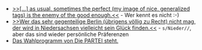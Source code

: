 * [>>[...] as usual, sometimes the perfect (my image of nice, generalized tags) is the enemy of the good enough.<<](https://utcc.utoronto.ca/~cks/space/blog/python/DWikiSimpleTagSolution) - Wer kennt es nicht :-)
* [>>Wer das sehr gegen­tei­li­ge Ber­lin (übri­gens völ­lig zu Recht) nicht mag, der wird in Nie­der­sach­sen viel­leicht sein Glück fin­den.<<](https://tuxproject.de/blog/2025/02/dansk-macabre-ein-narr-hort-musik-in-der-monarchie/) - `s/Nieder//`, aber das sind wieder persönliche Präferenzen
* [Das Wahlprogramm von Die PARTEI steht.](https://www.die-partei.de/2025/02/10/das-partei-wahlprogramm-zur-bundestagswahl-2025/)
